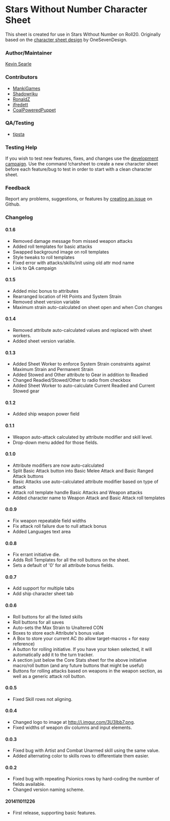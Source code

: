 # Stars Without Number Character Sheet

This sheet is created for use in Stars Without Number on Roll20. Originally based on the [character sheet design](http://www.onesevendesign.com/swn_charsheets_oneseven.pdf) by OneSevenDesign.

### Author/Maintainer

[Kevin Searle](https://app.roll20.net/users/565104/)

### Contributors

* [MankiGames](https://github.com/MankiGames)
* [Shadowriku](https://github.com/Shadowriku)
* [RonaldZ](https://github.com/RonaldZ)
* [jfredett](https://github.com/jfredett)
* [CoalPoweredPuppet](https://github.com/CoalPoweredPuppet)

### QA/Testing

* [tipsta](https://github.com/mistatipsta)

### Testing Help

If you wish to test new features, fixes, and changes use the [development campaign](https://app.roll20dev.net/join/39986/aOV4kg). Use the command !charsheet to create a new character sheet before each feature/bug to test in order to start with a clean character sheet.

### Feedback

Report any problems, suggestions, or features by [creating an issue](https://github.com/kevinsearle/roll20-character-sheets/issues) on Github.

### Changelog

#### 0.1.6

* Removed damage message from missed weapon attacks
* Added roll templates for basic attacks
* Swapped background image on roll templates
* Style tweaks to roll templates
* Fixed error with attacks/skills/init using old attr mod name
* Link to QA campaign

#### 0.1.5

* Added misc bonus to attributes
* Rearranged location of Hit Points and System Strain
* Removed sheet version variable
* Maximum strain auto-calculated on sheet open and when Con changes

#### 0.1.4

* Removed attribute auto-calculated values and replaced with sheet workers.
* Added sheet version variable.

#### 0.1.3

* Added Sheet Worker to enforce System Strain constraints against Maximum Strain and Permanent Strain
* Added Stowed and Other attribute to Gear in addition to Readied
* Changed Readied/Stowed/Other to radio from checkbox
* Added Sheet Worker to auto-calculate Current Readied and Current Stowed gear

#### 0.1.2

* Added ship weapon power field

#### 0.1.1

* Weapon auto-attack calculated by attribute modifier and skill level.
* Drop-down menu added for those fields.

#### 0.1.0

* Attribute modifiers are now auto-calculated
* Split Basic Attack button into Basic Melee Attack and Basic Ranged Attack buttons
* Basic Attacks use auto-calculated attribute modifier based on type of attack
* Attack roll template handle Basic Attacks and Weapon attacks
* Added character name to Weapon Attack and Basic Attack roll templates

#### 0.0.9

* Fix weapon repeatable field widths
* Fix attack roll failure due to null attack bonus
* Added Languages text area

#### 0.0.8

* Fix errant initiative die.
* Adds Roll Templates for all the roll buttons on the sheet.
* Sets a default of '0' for all attribute bonus fields.

#### 0.0.7

* Add support for multiple tabs
* Add ship character sheet tab

#### 0.0.6

* Roll buttons for all the listed skills
* Roll buttons for all saves
* Auto-sets the Max Strain to Unaltered CON
* Boxes to store each Attribute's bonus value
* A Box to store your current AC (to allow target-macros + for easy reference)
* A button for rolling initiative. If you have your token selected, it will automatically add it to the turn tracker.
* A section just below the Core Stats sheet for the above initiative macro/roll button (and any future buttons that might be useful)
* Buttons for rolling attacks based on weapons in the weapon section, as well as a generic attack roll button.

#### 0.0.5

* Fixed Skill rows not aligning.

#### 0.0.4

* Changed logo to image at http://i.imgur.com/3U3Ibb7.png.
* Fixed widths of weapon div columns and input elements.

#### 0.0.3

* Fixed bug with Artist and Combat Unarmed skill using the same value.
* Added alternating color to skills rows to differentiate them easier.

#### 0.0.2

* Fixed bug with repeating Psionics rows by hard-coding the number of fields available.
* Changed version naming scheme.

#### 201411011226

* First release, supporting basic features.
